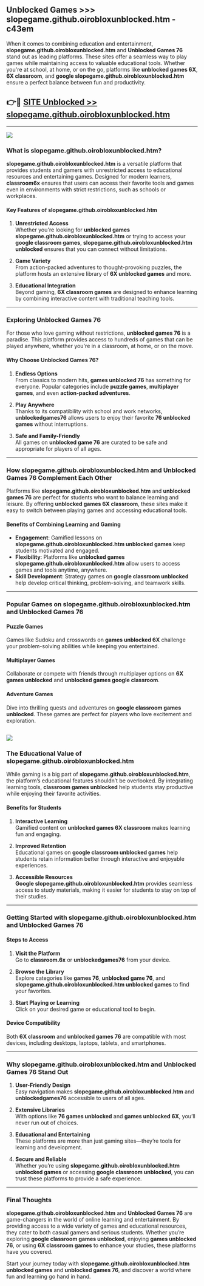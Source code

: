 ## Unblocked Games >>> slopegame.github.oirobloxunblocked.htm - c43em 

When it comes to combining education and entertainment, **slopegame.github.oirobloxunblocked.htm** and **Unblocked Games 76** stand out as leading platforms. These sites offer a seamless way to play games while maintaining access to valuable educational tools. Whether you're at school, at home, or on the go, platforms like **unblocked games 6X**, **6X classroom**, and **google slopegame.github.oirobloxunblocked.htm** ensure a perfect balance between fun and productivity.
## 👉🔴 [SITE Unblocked >> slopegame.github.oirobloxunblocked.htm](http://unblockedgames.edu.pl?title=slopegame.github.oirobloxunblocked.htm&ref=24J)
---
<a href="http://unblockedgames.edu.pl?title=slopegame.github.oirobloxunblocked.htm&ref=24J/"><img src="https://github.com/user-attachments/assets/438f12ca-57a4-47a3-8ead-c64da593a1e5"/></a>
### What is slopegame.github.oirobloxunblocked.htm?  

**slopegame.github.oirobloxunblocked.htm** is a versatile platform that provides students and gamers with unrestricted access to educational resources and entertaining games. Designed for modern learners, **classroom6x** ensures that users can access their favorite tools and games even in environments with strict restrictions, such as schools or workplaces.  

#### Key Features of slopegame.github.oirobloxunblocked.htm  

1. **Unrestricted Access**  
   Whether you're looking for **unblocked games slopegame.github.oirobloxunblocked.htm** or trying to access your **google classroom games**, **slopegame.github.oirobloxunblocked.htm unblocked** ensures that you can connect without limitations.  

2. **Game Variety**  
   From action-packed adventures to thought-provoking puzzles, the platform hosts an extensive library of **6X unblocked games** and more.  

3. **Educational Integration**  
   Beyond gaming, **6X classroom games** are designed to enhance learning by combining interactive content with traditional teaching tools.  



---

### Exploring Unblocked Games 76  

For those who love gaming without restrictions, **unblocked games 76** is a paradise. This platform provides access to hundreds of games that can be played anywhere, whether you're in a classroom, at home, or on the move.  

#### Why Choose Unblocked Games 76?  

1. **Endless Options**  
   From classics to modern hits, **games unblocked 76** has something for everyone. Popular categories include **puzzle games**, **multiplayer games**, and even **action-packed adventures**.  

2. **Play Anywhere**  
   Thanks to its compatibility with school and work networks, **unblockedgames76** allows users to enjoy their favorite **76 unblocked games** without interruptions.  

3. **Safe and Family-Friendly**  
   All games on **unblocked game 76** are curated to be safe and appropriate for players of all ages.  

---

### How slopegame.github.oirobloxunblocked.htm and Unblocked Games 76 Complement Each Other  

Platforms like **slopegame.github.oirobloxunblocked.htm** and **unblocked games 76** are perfect for students who want to balance learning and leisure. By offering **unblocked games 6X classroom**, these sites make it easy to switch between playing games and accessing educational tools.  

#### Benefits of Combining Learning and Gaming  

- **Engagement**: Gamified lessons on **slopegame.github.oirobloxunblocked.htm unblocked games** keep students motivated and engaged.  
- **Flexibility**: Platforms like **unblocked games slopegame.github.oirobloxunblocked.htm** allow users to access games and tools anytime, anywhere.  
- **Skill Development**: Strategy games on **google classroom unblocked** help develop critical thinking, problem-solving, and teamwork skills.  

---

### Popular Games on slopegame.github.oirobloxunblocked.htm and Unblocked Games 76  

#### Puzzle Games  

Games like Sudoku and crosswords on **games unblocked 6X** challenge your problem-solving abilities while keeping you entertained.  

#### Multiplayer Games  

Collaborate or compete with friends through multiplayer options on **6X games unblocked** and **unblocked games google classroom**.  

#### Adventure Games  

Dive into thrilling quests and adventures on **google classroom games unblocked**. These games are perfect for players who love excitement and exploration.  

<a href="http://download.freeplayer.one?title=slopegame.github.oirobloxunblocked.htm&ref=23D/"><img src="https://github.com/user-attachments/assets/fe0c3e91-c8e1-489c-acf0-e2f614c12fb8"/></a>
---

### The Educational Value of slopegame.github.oirobloxunblocked.htm  

While gaming is a big part of **slopegame.github.oirobloxunblocked.htm**, the platform’s educational features shouldn’t be overlooked. By integrating learning tools, **classroom games unblocked** help students stay productive while enjoying their favorite activities.  

#### Benefits for Students  

1. **Interactive Learning**  
   Gamified content on **unblocked games 6X classroom** makes learning fun and engaging.  

2. **Improved Retention**  
   Educational games on **google classroom unblocked games** help students retain information better through interactive and enjoyable experiences.  

3. **Accessible Resources**  
   **Google slopegame.github.oirobloxunblocked.htm** provides seamless access to study materials, making it easier for students to stay on top of their studies.  

---

### Getting Started with slopegame.github.oirobloxunblocked.htm and Unblocked Games 76  

#### Steps to Access  

1. **Visit the Platform**  
   Go to **classroom.6x** or **unblockedgames76** from your device.  

2. **Browse the Library**  
   Explore categories like **games 76**, **unblocked game 76**, and **slopegame.github.oirobloxunblocked.htm unblocked games** to find your favorites.  

3. **Start Playing or Learning**  
   Click on your desired game or educational tool to begin.  

#### Device Compatibility  

Both **6X classroom** and **unblocked games 76** are compatible with most devices, including desktops, laptops, tablets, and smartphones.  

---

### Why slopegame.github.oirobloxunblocked.htm and Unblocked Games 76 Stand Out  

1. **User-Friendly Design**  
   Easy navigation makes **slopegame.github.oirobloxunblocked.htm** and **unblockedgames76** accessible to users of all ages.  

2. **Extensive Libraries**  
   With options like **76 games unblocked** and **games unblocked 6X**, you’ll never run out of choices.  

3. **Educational and Entertaining**  
   These platforms are more than just gaming sites—they’re tools for learning and development.  

4. **Secure and Reliable**  
   Whether you’re using **slopegame.github.oirobloxunblocked.htm unblocked games** or accessing **google classroom unblocked**, you can trust these platforms to provide a safe experience.  

---

### Final Thoughts  

**slopegame.github.oirobloxunblocked.htm** and **Unblocked Games 76** are game-changers in the world of online learning and entertainment. By providing access to a wide variety of games and educational resources, they cater to both casual gamers and serious students. Whether you’re exploring **google classroom games unblocked**, enjoying **games unblocked 76**, or using **6X classroom games** to enhance your studies, these platforms have you covered.  

Start your journey today with **slopegame.github.oirobloxunblocked.htm unblocked games** and **unblocked games 76**, and discover a world where fun and learning go hand in hand.  